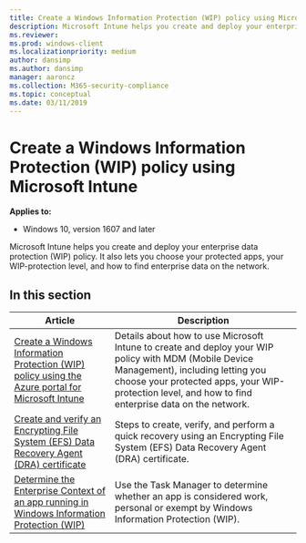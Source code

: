 ```yaml
---
title: Create a Windows Information Protection (WIP) policy using Microsoft Intune (Windows 10)
description: Microsoft Intune helps you create and deploy your enterprise data protection (WIP) policy.
ms.reviewer: 
ms.prod: windows-client
ms.localizationpriority: medium
author: dansimp
ms.author: dansimp
manager: aaroncz
ms.collection: M365-security-compliance
ms.topic: conceptual
ms.date: 03/11/2019
---
```


# Create a Windows Information Protection (WIP) policy using Microsoft Intune
**Applies to:**

- Windows 10, version 1607 and later

Microsoft Intune helps you create and deploy your enterprise data protection (WIP) policy. It also lets you choose your protected apps, your WIP-protection level, and how to find enterprise data on the network.

## In this section

|Article |Description |
|------|------------|
|[Create a Windows Information Protection (WIP) policy using the Azure portal for Microsoft Intune](create-wip-policy-using-intune-azure.md)|Details about how to use Microsoft Intune to create and deploy your WIP policy with MDM (Mobile Device Management), including letting you choose your protected apps, your WIP-protection level, and how to find enterprise data on the network. |
|[Create and verify an Encrypting File System (EFS) Data Recovery Agent (DRA) certificate](create-and-verify-an-efs-dra-certificate.md) |Steps to create, verify, and perform a quick recovery using an Encrypting File System (EFS) Data Recovery Agent (DRA) certificate. |
|[Determine the Enterprise Context of an app running in Windows Information Protection (WIP)](wip-app-enterprise-context.md) |Use the Task Manager to determine whether an app is considered work, personal or exempt by Windows Information Protection (WIP). |

